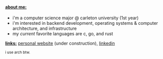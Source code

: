 #### <ins>about me:</ins>
  - i'm a computer science major @ carleton university (1st year)
  - i'm interested in backend development, operating systems & computer architecture, and infrastructure
  - my _current_ favorite languages are c, go, and rust<br>
  
**<ins>links:</ins>** [personal website](https://makayayoel.github.io/) (under construction), [linkedin](https://www.linkedin.com/in/yoel-makaya/)

<sub>i use arch btw.</sub>
